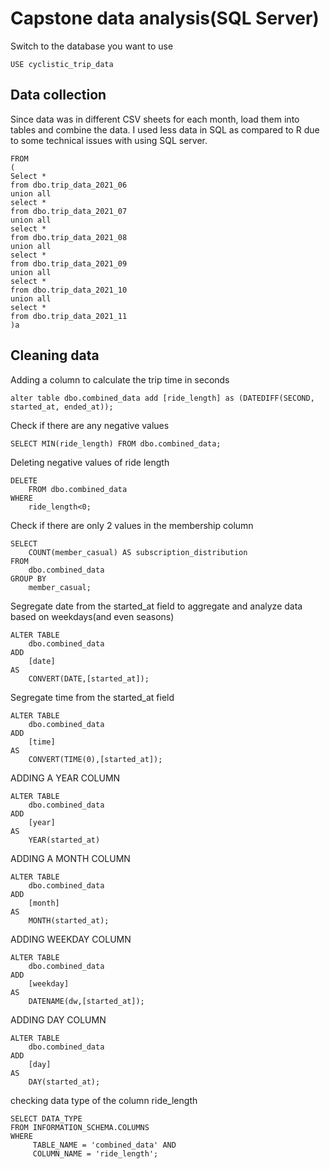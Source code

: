 # Capstone data analysis(SQL Server)

Switch to the database you want to use

```{sql eval=FALSE}
USE cyclistic_trip_data
```

## Data collection
Since data was in different CSV sheets for each month, load them into tables and combine the data. I used less data in SQL as compared to R due to some technical issues with using SQL server.

```{sql eval=FALSE}
FROM
(
Select *
from dbo.trip_data_2021_06
union all
select *
from dbo.trip_data_2021_07
union all
select *
from dbo.trip_data_2021_08
union all
select *
from dbo.trip_data_2021_09
union all
select *
from dbo.trip_data_2021_10
union all
select *
from dbo.trip_data_2021_11
)a
```

## Cleaning data

Adding a column to calculate the trip time in seconds

```{sql eval=FALSE}
alter table dbo.combined_data add [ride_length] as (DATEDIFF(SECOND, started_at, ended_at));
```

Check if there are any negative values

```{sql eval=FALSE}
SELECT MIN(ride_length) FROM dbo.combined_data;
```

Deleting negative values of ride length

```{sql eval=FALSE}
DELETE 
	FROM dbo.combined_data 
WHERE
	ride_length<0;
```

Check if there are only 2 values in the membership column

```{sql eval=FALSE}
SELECT 
	COUNT(member_casual) AS subscription_distribution
FROM
	dbo.combined_data
GROUP BY
	member_casual;
```

Segregate date from the started_at field to aggregate and analyze data based on weekdays(and even seasons)

```{sql eval=FALSE}
ALTER TABLE 
	dbo.combined_data
ADD
	[date]
AS
	CONVERT(DATE,[started_at]);
```

Segregate time from the started_at field

```{sql eval=FALSE}
ALTER TABLE
	dbo.combined_data
ADD
	[time]
AS
	CONVERT(TIME(0),[started_at]);
```

ADDING A YEAR COLUMN

```{sql eval=FALSE}
ALTER TABLE
	dbo.combined_data
ADD
	[year]
AS
	YEAR(started_at)
```

ADDING A MONTH COLUMN

```{sql eval=FALSE}
ALTER TABLE
	dbo.combined_data
ADD
	[month]
AS
	MONTH(started_at);
```

ADDING WEEKDAY COLUMN

```{sql eval=FALSE}
ALTER TABLE
	dbo.combined_data
ADD
	[weekday]
AS
	DATENAME(dw,[started_at]);
```

ADDING DAY COLUMN

```{sql eval=FALSE}
ALTER TABLE
	dbo.combined_data
ADD
	[day]
AS
	DAY(started_at);
```

checking data type of the column ride_length

```{sql eval=FALSE}
SELECT DATA_TYPE 
FROM INFORMATION_SCHEMA.COLUMNS
WHERE 
     TABLE_NAME = 'combined_data' AND 
     COLUMN_NAME = 'ride_length';
```
